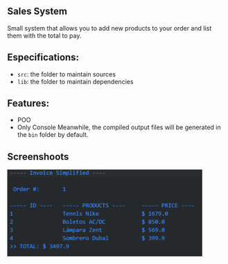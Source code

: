 ## Sales System

Small system that allows you to add new products to your order and list them with the total to pay.

## Especifications:

- `src`: the folder to maintain sources
- `lib`: the folder to maintain dependencies

## Features:
- POO
- Only Console
Meanwhile, the compiled output files will be generated in the `bin` folder by default.

## Screenshoots

<img src="https://github.com/angellox/icons_readme/blob/main/invoice.PNG" width="450" />
